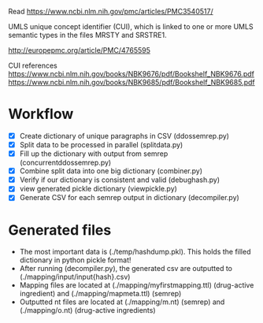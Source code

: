 
Read https://www.ncbi.nlm.nih.gov/pmc/articles/PMC3540517/

UMLS unique concept identifier (CUI), which is linked to one or more UMLS semantic types in the files MRSTY and SRSTRE1.

http://europepmc.org/article/PMC/4765595

CUI references
https://www.ncbi.nlm.nih.gov/books/NBK9676/pdf/Bookshelf_NBK9676.pdf
https://www.ncbi.nlm.nih.gov/books/NBK9685/pdf/Bookshelf_NBK9685.pdf


# Workflow

- [x] Create dictionary of unique paragraphs in CSV (ddossemrep.py)
- [x] Split data to be processed in parallel (splitdata.py)
- [x] Fill up the dictionary with output from semrep (concurrentddossemrep.py)
- [x] Combine split data into one big dictionary (combiner.py)
- [x] Verify if our dictionary is consistent and valid (debughash.py)
- [x] view generated pickle dictionary (viewpickle.py)
- [x] Generate CSV for each semrep output in dictionary (decompiler.py)

# Generated files
- The most important data is (./temp/hashdump.pkl). This holds the filled dictionary in python pickle format!
- After running (decompiler.py), the generated csv are outputted to (./mapping/input/input{hash}.csv)
- Mapping files are located at (./mapping/myfirstmapping.ttl) (drug-active ingredient) and (./mapping/mapmeta.ttl) (semrep)
- Outputted nt files are located at (./mapping/m.nt) (semrep) and (./mapping/o.nt) (drug-active ingredients)